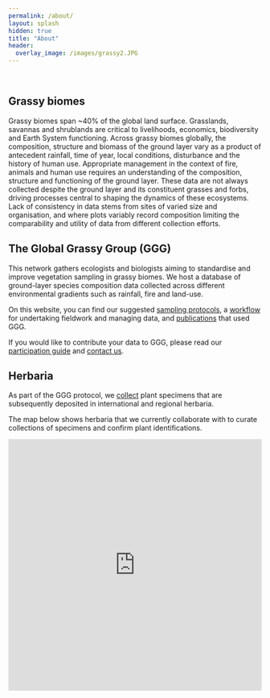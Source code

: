 ```yaml
---
permalink: /about/
layout: splash
hidden: true
title: "About"
header:
  overlay_image: /images/grassy2.JPG
---
```

<br>

## Grassy biomes

Grassy biomes span ~40% of the global land surface. Grasslands, savannas and shrublands are critical to livelihoods, economics, biodiversity and Earth System functioning. Across grassy biomes globally, the composition, structure and biomass of the ground layer vary as a product of antecedent rainfall, time of year, local conditions, disturbance and the history of human use. Appropriate management in the context of fire, animals and human use requires an understanding of the composition, structure and functioning of the ground layer. These data are not always collected despite the ground layer and its constituent grasses and forbs, driving processes central to shaping the dynamics of these ecosystems. Lack of consistency in data stems from sites of varied size and organisation, and where plots variably record composition limiting the comparability and utility of data from different collection efforts.


## The Global Grassy Group (GGG)

This network gathers ecologists and biologists aiming to standardise and improve vegetation sampling in grassy biomes. We host a database of ground-layer species composition data collected across different environmental gradients such as rainfall, fire and land-use.

On this website, you can find our suggested [sampling protocols](/resources/), a [workflow](/workflow/) for undertaking fieldwork and managing data, and [publications](/datasets/) that used GGG. 

If you would like to contribute your data to GGG, please read our [participation guide]() and [contact us](/contact/).


## Herbaria

As part of the GGG protocol, we [collect](/collections/) plant specimens that are subsequently deposited in international and regional herbaria.

The map below shows herbaria that we currently collaborate with to curate collections of specimens and confirm plant identifications.

<iframe src="https://storymaps.arcgis.com/stories/e34a1bde75674524a075e132d74e1532?cover=false" width="100%" height="500px" frameborder="0" allowfullscreen allow="geolocation"></iframe>
